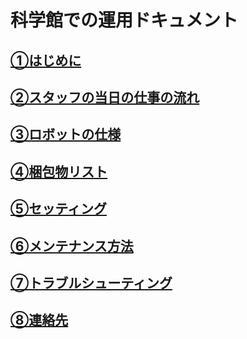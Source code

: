 
# 科学館での運用ドキュメント  

## [①はじめに](https://github.com/muro-tani/trybotsKagakukanProject/blob/master/doc/jintroduction)

## [②スタッフの当日の仕事の流れ](https://github.com/muro-tani/trybotsKagakukanProject/blob/master/doc/jobflow)

## [③ロボットの仕様](https://github.com/muro-tani/trybotsKagakukanProject/blob/master/doc/specification.md)  

## [④梱包物リスト](https://github.com/muro-tani/trybotsKagakukanProject/blob/master/doc/check.md)  

## [⑤セッティング](https://github.com/muro-tani/trybotsKagakukanProject/blob/master/doc/setting.md)  

## [⑥メンテナンス方法](https://github.com/muro-tani/trybotsKagakukanProject/blob/master/doc/maintenance.md)  

## [⑦トラブルシューティング](https://github.com/muro-tani/trybotsKagakukanProject/blob/master/doc/troubleShooting.md)  

## [⑧連絡先](./contact.md)  
